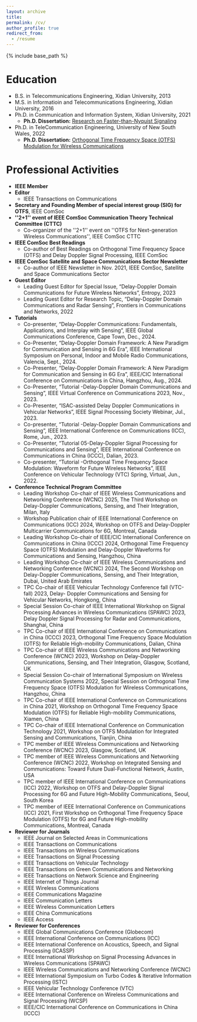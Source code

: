 ```yaml
---
layout: archive
title: 
permalink: /cv/
author_profile: true
redirect_from:
  - /resume
---
```


{% include base_path %}

Education
======
* B.S.  in Telecommunications Engineering, Xidian University, 2013
* M.S.  in Informatioin and Telecommunications Engineering, Xidian University, 2016
* Ph.D. in Communication and Information System, Xidian University, 2021  
  * **Ph.D. Dissertation:** [Research on Faster-than-Nyquist Signaling](https://github.com/Shuangyang-Li/Shuangyang-Li.github.io/raw/master/_publications/Shuangyang's%20thesis%20on%20FTN_signaling.pdf)
* Ph.D. in TeleCommunication Engineering, University of New South Wales, 2022  
  * **Ph.D. Dissertation:** [Orthogonal Time Frequency Space (OTFS) Modulation for Wireless Communications](https://github.com/Shuangyang-Li/Shuangyang-Li.github.io/raw/master/_publications/Shuangyang's%20thesis%20on%20OTFS.pdf)  

  
Professional Activities
======
* **IEEE Member**
* **Editor**
  * IEEE Transactions on Communications
* **Secretary and Founding Member of special interest group (SIG) for OTFS**, IEEE ComSoc
* **''2+1'' event of IEEE ComSoc Communication Theory Technical Committee (CTTC)**
  * Co-organizer of the ''2+1'' event on ''OTFS for Next-generation Wireless Communications'', IEEE ComSoc CTTC
* **IEEE ComSoc Best Readings**
  * Co-author of Best Readings on Orthogonal Time Frequency Space (OTFS) and Delay Doppler Signal Processing, IEEE ComSoc
* **IEEE ComSoc Satellite and Space Communications Sector Newsletter**
  * Co-author of IEEE Newsletter in Nov. 2021, IEEE ComSoc, Satellite and Space Communications Sector
* **Guest Editor**
  * Leading Guest Editor for Special Issue, “Delay-Doppler Domain Communications for Future Wireless Networks”, Entropy, 2023
  * Leading Guest Editor for Research Topic, “Delay-Doppler Domain Communications and Radar Sensing”, Frontiers in Communications and Networks, 2022
* **Tutorials**
  * Co-presenter, “Delay-Doppler Communications: Fundamentals, Applications, and Interplay with Sensing”, IEEE Global Communications Conference, Cape Town, Dec., 2024.
  * Co-Presenter, “Delay-Doppler Domain Framework: A New Paradigm for Communication and Sensing in 6G Era”, IEEE International Symposium on Personal, Indoor and Mobile Radio Communications, Valencia, Sept., 2024.
  * Co-Presenter, “Delay-Doppler Domain Framework: A New Paradigm for Communication and Sensing in 6G Era”, IEEE/CIC International Conference on Communications in China, Hangzhou, Aug., 2024.
  * Co-Presenter, “Tutorial -Delay-Doppler Domain Communications and Sensing”, IEEE Virtual Conference on Communications 2023, Nov., 2023.
  * Co-Presenter, “ISAC-assisted Delay Doppler Communications in Vehicular Networks”, IEEE Signal Processing Society Webinar, Jul., 2023.
  * Co-presenter, “Tutorial -Delay-Doppler Domain Communications and Sensing”, IEEE International Conference on Communications (ICC), Rome, Jun., 2023.
  * Co-Presenter, “Tutorial 05-Delay-Doppler Signal Processing for Communications and Sensing”, IEEE International Conference on Communications in China (ICCC), Dalian, 2023.
  * Co-presenter, “Tutorial -Orthogonal Time Frequency Space Modulation: Waveform for Future Wireless Networks”, IEEE Conference on Vehicular Technology (VTC) Spring, Virtual, Jun., 2022.
* **Conference Technical Program Committee**
  * Leading Workshop Co-chair of IEEE Wireless Communications and Networking Conference (WCNC) 2025, The Third Workshop on Delay-Doppler Communications, Sensing, and Their Integration, Milan, Italy
  * Workshop Publication chair of IEEE International Conference on Communications (ICC) 2024, Workshop on OTFS and Delay-Doppler Multicarrier Communications for 6G, Montreal, Canada
  * Leading Workshop Co-chair of IEEE/CIC International Conference on Communications in China (ICCC) 2024, Orthogonal Time Frequency Space (OTFS) Modulation and Delay-Doppler Waveforms for Communications and Sensing, Hangzhou, China
  * Leading Workshop Co-chair of IEEE Wireless Communications and Networking Conference (WCNC) 2024, The Second Workshop on Delay-Doppler Communications, Sensing, and Their Integration, Dubai, United Arab Emirates
  * TPC Co-chair of IEEE Vehicular Technology Conference fall (VTC-fall) 2023, Delay- Doppler Communications and Sensing for Vehicular Networks, Hongkong, China
  * Special Session Co-chair of IEEE International Workshop on Signal Processing Advances in Wireless Communications (SPAWC) 2023, Delay Doppler Signal Processing for Radar and Communications, Shanghai, China
  * TPC Co-chair of IEEE International Conference on Communications in China (ICCC) 2023, Orthogonal Time Frequency Space Modulation (OTFS) for Reliable High-mobility Communications, Dalian, China
  * TPC Co-chair of IEEE Wireless Communications and Networking Conference (WCNC) 2023, Workshop on Delay-Doppler Communications, Sensing, and Their Integration, Glasgow, Scotland, UK
  * Special Session Co-chair of International Symposium on Wireless Communication Systems 2022, Special Session on Orthogonal Time Frequency Space (OTFS) Modulation for Wireless Communications, Hangzhou, China
  * TPC Co-chair of IEEE International Conference on Communications in China 2021, Workshop on Orthogonal Time Frequency Space Modulation (OTFS) for Reliable High-mobility Communications, Xiamen, China
  * TPC Co-chair of IEEE International Conference on Communication Technology 2021, Workshop on OTFS Modulation for Integrated Sensing and Communications, Tianjin, China
  * TPC member of IEEE Wireless Communications and Networking Conference (WCNC) 2023, Glasgow, Scotland, UK 
  * TPC member of IEEE Wireless Communications and Networking Conference (WCNC) 2022, Workshop on Integrated Sensing and Communications: Toward Future Dual-Functional Network, Austin, USA
  * TPC member of IEEE International Conference on Communications (ICC) 2022, Workshop on OTFS and Delay-Doppler Signal Processing for 6G and Future High-Mobility Communications, Seoul, South Korea
  * TPC member of IEEE International Conference on Communications (ICC) 2021, First Workshop on Orthogonal Time Frequency Space Modulation (OTFS) for 6G and Future High-mobility Communications, Montreal, Canada
* **Reviewer for Journals**
  * IEEE Journal on Selected Areas in Communications
  * IEEE Transactions on Communications
  * IEEE Transactions on Wireless Communications
  * IEEE Transactions on Signal Processing
  * IEEE Transactions on Vehicular Technology
  * IEEE Transactions on Green Communications and Networking
  * IEEE Transactions on Network Science and Engineering
  * IEEE Internet of Things Journal
  * IEEE Wireless Communications
  * IEEE Communications Magazine
  * IEEE Communication Letters
  * IEEE Wireless Communication Letters
  * IEEE China Communications
  * IEEE Access
* **Reviewer for Conferences**
  * IEEE Global Communications Conference (Globecom)
  * IEEE International Conference on Communications (ICC)
  * IEEE International Conference on Acoustics, Speech, and Signal Processing (ICASSP)
  * IEEE International Workshop on Signal Processing Advances in Wireless Communications (SPAWC) 
  * IEEE Wireless Communications and Networking Conference (WCNC)
  * IEEE International Symposium on Turbo Codes & Iterative Information Processing (ISTC)
  * IEEE Vehicular Technology Conference (VTC)
  * IEEE International Conference on Wireless Communications and Signal Processing (WCSP)
  * IEEE/CIC International Conference on Communications in China (ICCC) 
